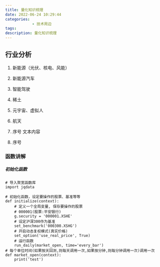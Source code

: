 ```yaml
---
title: 量化知识梳理
date: 2022-06-24 10:29:44
categories: 
            - 技术周边
tags: 
description: 量化知识梳理
---
```


## 行业分析
1. 新能源（光伏、核电、风能）
2. 新能源汽车
3. 智能驾驶
4. 稀土
5. 元宇宙、虚拟人
6. 航天

1. 序号
文本内容

2. 序号

### 函数讲解

##### 初始化函数
```
# 导入聚宽函数库
import jqdata

# 初始化函数，设定要操作的股票、基准等等
def initialize(context):
    # 定义一个全局变量, 保存要操作的股票
    # 000001(股票:平安银行)
    g.security = '000001.XSHE'
    # 设定沪深300作为基准
    set_benchmark('000300.XSHG')
    # 开启动态复权模式(真实价格)
    set_option('use_real_price', True)
    # 运行函数
    run_daily(market_open, time='every_bar')
# 每个单位时间(如果按天回测,则每天调用一次,如果按分钟,则每分钟调用一次)调用一次
def market_open(context):
    print('test')
```




